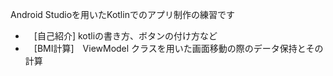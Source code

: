 Android Studioを用いたKotlinでのアプリ制作の練習です

- 　[自己紹介] kotliの書き方、ボタンの付け方など
- 　[BMI計算]　ViewModel クラスを用いた画面移動の際のデータ保持とその計算
